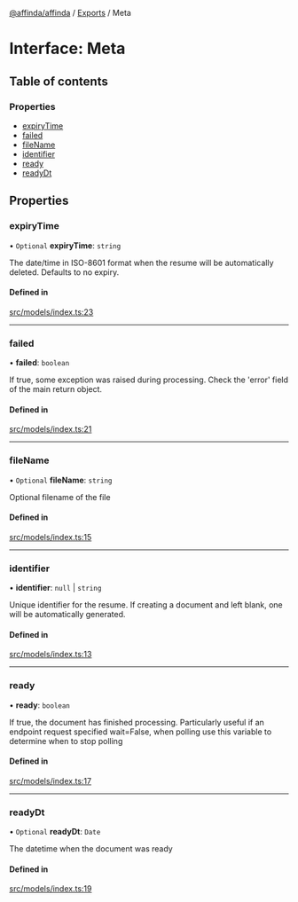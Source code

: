 [@affinda/affinda](../README.md) / [Exports](../modules.md) / Meta

# Interface: Meta

## Table of contents

### Properties

- [expiryTime](Meta.md#expirytime)
- [failed](Meta.md#failed)
- [fileName](Meta.md#filename)
- [identifier](Meta.md#identifier)
- [ready](Meta.md#ready)
- [readyDt](Meta.md#readydt)

## Properties

### expiryTime

• `Optional` **expiryTime**: `string`

The date/time in ISO-8601 format when the resume will be automatically deleted.  Defaults to no expiry.

#### Defined in

[src/models/index.ts:23](https://github.com/affinda/affinda-typescript/blob/716efb7/src/models/index.ts#L23)

___

### failed

• **failed**: `boolean`

If true, some exception was raised during processing. Check the 'error' field of the main return object.

#### Defined in

[src/models/index.ts:21](https://github.com/affinda/affinda-typescript/blob/716efb7/src/models/index.ts#L21)

___

### fileName

• `Optional` **fileName**: `string`

Optional filename of the file

#### Defined in

[src/models/index.ts:15](https://github.com/affinda/affinda-typescript/blob/716efb7/src/models/index.ts#L15)

___

### identifier

• **identifier**: ``null`` \| `string`

Unique identifier for the resume. If creating a document and left blank, one will be automatically generated.

#### Defined in

[src/models/index.ts:13](https://github.com/affinda/affinda-typescript/blob/716efb7/src/models/index.ts#L13)

___

### ready

• **ready**: `boolean`

If true, the document has finished processing. Particularly useful if an endpoint request specified wait=False, when polling use this variable to determine when to stop polling

#### Defined in

[src/models/index.ts:17](https://github.com/affinda/affinda-typescript/blob/716efb7/src/models/index.ts#L17)

___

### readyDt

• `Optional` **readyDt**: `Date`

The datetime when the document was ready

#### Defined in

[src/models/index.ts:19](https://github.com/affinda/affinda-typescript/blob/716efb7/src/models/index.ts#L19)
